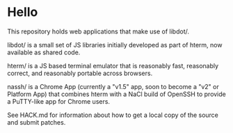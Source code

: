 
# Hello

This repository holds web applications that make use of libdot/.

libdot/ is a small set of JS libraries initially developed as part of hterm,
now available as shared code.

hterm/ is a JS based terminal emulator that is reasonably fast, reasonably
correct, and reasonably portable across browsers.

nassh/ is a Chrome App (currently a "v1.5" app, soon to become a "v2" or
Platform App) that combines hterm with a NaCl build of OpenSSH to provide
a PuTTY-like app for Chrome users.

See HACK.md for information about how to get a local copy of the source and
submit patches.
